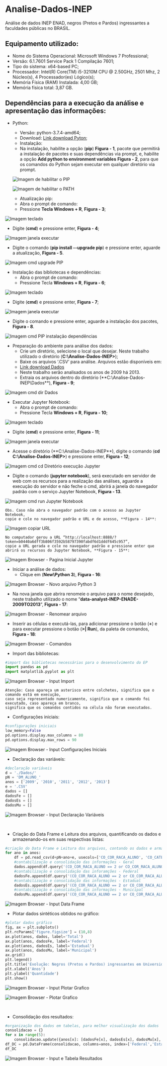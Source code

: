 # Analise-Dados-INEP
Análise de dados INEP ENAD, negros (Pretos e Pardos) ingressantes a faculdades públicas no BRASIL.

## Equipamento utilizado:
- Nome do Sistema Operacional: Microsoft Windows 7 Professional;
- Versão: 6.1.7601 Service Pack 1 Compilação 7601;
- Tipo do sistema: x64-based PC;
- Processador: Intel(R) Core(TM) i5-3210M CPU @ 2.50GHz, 2501 Mhz, 2 Núcleo(s), 4 Processador(es) Lógico(s);
- Memória Física (RAM) Instalada: 4,00 GB;
- Memória física total: 3,87 GB.

## Dependências para a execução da análise e apresentação das informações:
- Python:
  - Versão: python-3.7.4-amd64;
  - Download: [Link download Pyton](https://www.python.org/downloads/);
  - Instalação:
   - Na instalação, habilite a opção (**pip**) **Figura - 1**, pacote que permitirá a instalação de pacotes e suas dependências via prompt, e, habilite a opção **Add python to environment variables** **Figura - 2**, para que os comandos do Python sejam executar em qualquer diretório via prompt.
  
  ![Imagem de habilitar o PIP](/imagens/python_pip.png "Figura - 1")
  
  ![Imagem de habilitar o PATH](/imagens/python_environment.PNG "Figura - 2")
 
  -	Atualização pip:
   - Abra o prompt de comando:
    - Pressione **Tecla Windows + R**, **Figura - 3**;

 ![Imagem teclado](/imagens/teclado.PNG "Figura - 3")
 
   - Digite (**cmd**) e pressione enter, **Figura - 4**;
  
 ![Imagem janela executar](/imagens/executar.PNG "Figura - 4")
 
   - Digite o comando (**pip install --upgrade pip**) e pressione enter, aguarde a atualização, **Figura - 5**.
    
 ![Imagem cmd upgrade PIP](/imagens/cmd_upgrade_pip.PNG "Figura - 5")
 
  -	Instalação das bibliotecas e dependências:
    - Abra o prompt de comando:
     - Pressione Tecla **Windows + R**, **Figura - 6**;
    
 ![Imagem teclado](/imagens/teclado.PNG "Figura - 6")
 
   - Digite (**cmd**) e pressione enter, **Figura - 7**;
    
 ![Imagem janela executar](/imagens/executar.PNG "Figura - 7")
 
   - Digite o comando <pip install requests beautifulsoup4 spotipy pdfminer3k selenium twitter wbdata pandas matplotlib lxml tweepy uber-rides xlrd PyPDF2 pytrends seaborn numpy ipython jupyter twitter-scraper markovify folium> e pressione enter, aguarde a instalação dos pacotes, **Figura - 8**.
  
 ![Imagem cmd PIP instalação dependências](/imagens/cmd_install_dependencias.PNG "Figura - 8")

  - Preparação do ambiente para análise dos dados:
    - Crie um diretório, selecione o local que desejar. Neste trabalho utilizado o diretório (**C:\Analise-Dados-INEP>**);
    - Baixe os arquivos ‘.CSV’ para análise. Arquivos estão disponíveis em:
     - [Link download Dados](https://drive.google.com/file/d/1IOG8BEshJLGOQG2Eg84v8UMPeSATbiJ4/view?usp=sharing)
     - Neste trabalho serão analisados os anos de 2009 há 2013.
    - Extraia os arquivos dentro do diretório (**C:\Analise-Dados-INEP\Dados\**), **Figura - 9**;
  
  ![Imagem cmd dir Dados](/imagens/cmd_dir_dados.PNG "Figura - 9")


  - Executar Jupyter Notebook:
    - Abra o prompt de comando:
     - Pressione Tecla **Windows + R**, **Figura - 10**;
    
 ![Imagem teclado](/imagens/teclado.PNG "Figura - 10")
 
   - Digite (**cmd**) e pressione enter, **Figura - 11**;
    
 ![Imagem janela executar](/imagens/executar.PNG "Figura - 11")
 
   - Acesse o diretório (**C:\Analise-Dados-INEP\**), digite o comando (**cd C:\Analise-Dados-INEP>**) e pressione enter, **Figura - 12**;
  
 ![Imagem cmd cd Diretório execução Jupyter](/imagens/cmd_cd_Analise-Dados-INEP.PNG "Figura - 12")
 
   - Digite o comando (**jupyter notebook**), será executado em servidor de web com os recursos para a realização das análises, aguarde a execução do servidor e não feche o cmd, abrirá a janela do navegador padrão com o serviço Jupyter Notebook, **Figura - 13**.
 
![Imagem cmd run Jupyter Notebook](/imagens/cmd_run_Jupyter-Notebook.PNG "Figura - 13")

```
Obs. Caso não abra o navegador padrão com o acesso ao Jupyter Notebook,
copie e cole no navegador padrão e URL e de acesso, **Figura - 14**:
```

 ![Imagem copiar URL](/imagens/cmd_cp_URL.PNG "Figura - 14")
 
```
No computador gerou a URL “http://localhost:8888/?token=b0440a6dff3b806f3592b58797390fabdf6d1dddf645c957”,
copie a URL gerada e cole no navegador padrão e pressione enter que abrirá os recursos do Jupyter Notebook, **Figura - 15**:
```

 ![Imagem Browser - Pagina Inicial Jupyter](/imagens/browser_home-Jupyter.png "Figura - 15")
 
  - Iniciar a análise de dados:
    - Clique em (**New\Python 3**), **Figura - 16**:
  
 ![Imagem Browser - Novo arquivo Python 3](/imagens/browser_new-Python-3.png "Figura - 16")
 
   - Na nova janela que abrira renomeie o arquivo para o nome desejado, neste trabalho utilizado o nome “**data-analyst-INEP-ENADE-2009TO2013**”, **Figura - 17**:
  
 ![Imagem Browser - Renomear arquivo](/imagens/browser_rename-Project.png "Figura - 17")
 
   - Inserir as células e executá-las, para adicionar pressione o botão (**+**) e para executar pressione o botão (**>| Run**), da paleta de comandos, **Figura - 18**:
  
 ![Imagem Browser - Comandos](/imagens/browser_add-run.PNG "Figura - 18")
 
   - Import das bibliotecas:
  
```python
#import das bibliotecas necessárias para o desenvolvimento do EP
import pandas as pd
import matplotlib.pyplot as plt
```
 ![Imagem Browser - Input Import](/imagens/browser_input-import.PNG "Figura - 19")

```
Atenção: Caso apareça um asterisco entre colchetes, significa que o comando está em execução,
caso seja representado numericamente, significa que o comando foi executado, caso apareça em branco,
significa que os comandos contidos na célula não foram executados.
```

   - Configurações iniciais:
  
```python
#configurações iniciais
low_memory=False
pd.options.display.max_columns = 80
pd.options.display.max_rows = 90
```

![Imagem Browser - Input Configurações Iniciais](/imagens/browser_input-config-iniciais.png "Figura - 20")


   - Declaração das variáveis:
  
```python
#declaração variáveis
d = './Dados/'
pN = 'DM_ALUNO_' 
anos = ['2009', '2010', '2011', '2012', '2013'] 
e = '.CSV'
dados = []
dadosFe = []
dadosEs = []
dadosMu = []
```

![Imagem Browser - Input Declaração Variáveis](/imagens/browser_input-variaveis.png "Figura - 21")
 
 
   - Criação do Data Frame e Leitura dos arquivos, quantificando os dados e armazenando-os em suas respectivas listas:
  
```python
#criação do Data Frame e Leitura dos arquivos, contando os dados e armazená-los nas respectivas listas
for ano in anos:
    df = pd.read_csv(d+pN+ano+e, usecols=['CO_COR_RACA_ALUNO', 'CO_CATEGORIA_ADMINISTRATIVA'], delimiter = '|', encoding = 'iso-8859-1')
    #contabilização e consolidação das informações - Geral
    dados.append(df.query('(CO_COR_RACA_ALUNO == 2 or CO_COR_RACA_ALUNO == 3) and (CO_CATEGORIA_ADMINISTRATIVA == 1 | CO_CATEGORIA_ADMINISTRATIVA == 2 | CO_CATEGORIA_ADMINISTRATIVA == 3)')['CO_COR_RACA_ALUNO'].count()) 
    #contabilização e consolidação das inforamções - Federal
    dadosFe.append(df.query('(CO_COR_RACA_ALUNO == 2 or CO_COR_RACA_ALUNO == 3) and (CO_CATEGORIA_ADMINISTRATIVA == 1)')['CO_COR_RACA_ALUNO'].count()) 
    #contabilização e consolidação das informações - Estadual
    dadosEs.append(df.query('(CO_COR_RACA_ALUNO == 2 or CO_COR_RACA_ALUNO == 3) and (CO_CATEGORIA_ADMINISTRATIVA == 2)')['CO_COR_RACA_ALUNO'].count()) 
    #contabilização e consolidação das informações - Municipal
    dadosMu.append(df.query('(CO_COR_RACA_ALUNO == 2 or CO_COR_RACA_ALUNO == 3) and (CO_CATEGORIA_ADMINISTRATIVA == 3)')['CO_COR_RACA_ALUNO'].count())
```


 ![Imagem Browser - Input Data Frame](/imagens/browser_input-dataframe.png "Figura - 22")
 

  - Plotar dados sintéticos obtidos no gráfico:
  
```python
#plotar dados gráfico
fig, ax = plt.subplots()
plt.rcParams['figure.figsize'] = (10,8)
ax.plot(anos, dados, label='Total')
ax.plot(anos, dadosFe, label='Federal')
ax.plot(anos, dadosEs, label='Estadual')
ax.plot(anos, dadosMu, label='Municipal')
ax.grid()
plt.legend()
plt.title('Evolução: Negros (Pretos e Pardos) ingressantes em Universidades Públicas')
plt.xlabel('Anos')
plt.ylabel('Quantidade')
plt.show()
```


 ![Imagem Browser - Input Plotar Grafico](/imagens/browser_input-plotargraficos.png "Figura - 23")
 
 ![Imagem Browser - Plotar Grafico](/imagens/browser_graficos.png "Figura - 24")
 
 
   - Consolidação dos resultados:
  
```python
#organização dos dados em tabelas, para melhor visualização dos dados
consolidacao = {}
for x in range(5):    
    consolidacao.update({anos[x]: [dadosFe[x], dadosEs[x], dadosMu[x], dados[x]],})
df_DC = pd.DataFrame(consolidacao, columns=anos, index=['Federal','Estadual','Municipal','Total'])
df_DC
```

 ![Imagem Browser - Input e Tabela Resultados](/imagens/browser_input-tabela_resultados.png "Figura - 25")

